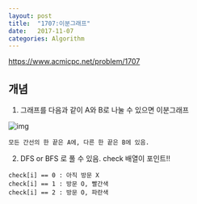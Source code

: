 ```yaml
---
layout: post
title:  "1707:이분그래프"
date:   2017-11-07
categories: Algorithm
---
```



<https://www.acmicpc.net/problem/1707>

## 개념


1. 그래프를 다음과 같이 A와 B로 나눌 수 있으면 이분그래프

  ![img](https://github.com/KoJunHee/kojunhee.github.io/raw/master/img/13.png)

  ````
  모든 간선의 한 끝은 A에, 다른 한 끝은 B에 있음.
  ````

2. DFS or BFS 로 풀 수 있음. check 배열이 포인트!! 

  ````
  check[i] == 0 : 아직 방문 X
  check[i] == 1 : 방문 O, 빨간색
  check[i] == 2 : 방문 O, 파란색
  ````



​	


